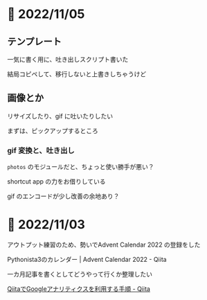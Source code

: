 # 📝 2022/11/05

## テンプレート

一気に書く用に、吐き出しスクリプト書いた

結局コピペして、移行しないと上書きしちゃうけど


## 画像とか

リサイズしたり、gif に吐いたりしたい


まずは、ピックアップするところ

### gif 変換と、吐き出し

`photos` のモジュールだと、ちょっと使い勝手が悪い？

shortcut app の力をお借りしている


gif のエンコードが少し改善の余地あり？

# 📝 2022/11/03

アウトプット練習のため、勢いでAdvent Calendar 2022 の登録をした

Pythonista3のカレンダー | Advent Calendar 2022 - Qiita

一カ月記事を書くとしてどうやって行くか整理したい




[QiitaでGoogleアナリティクスを利用する手順 - Qiita](https://qiita.com/Qiita/items/c7f704e3786df3aa7a11)
